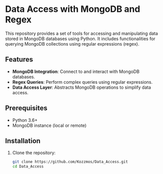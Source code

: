 # Data Access with MongoDB and Regex

This repository provides a set of tools for accessing and manipulating data stored in MongoDB databases using Python. It includes functionalities for querying MongoDB collections using regular expressions (regex).

## Features

- **MongoDB Integration**: Connect to and interact with MongoDB databases.
- **Regex Queries**: Perform complex queries using regular expressions.
- **Data Access Layer**: Abstracts MongoDB operations to simplify data access.

## Prerequisites

- Python 3.6+
- MongoDB instance (local or remote)

## Installation

1. Clone the repository:

   ```sh
   git clone https://github.com/Kozzmos/Data_Access.git
   cd Data_Access
